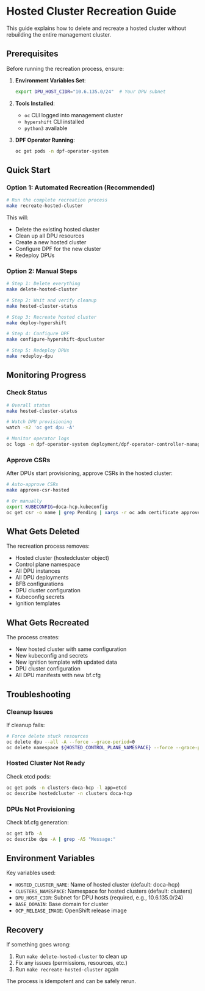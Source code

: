 # Hosted Cluster Recreation Guide

This guide explains how to delete and recreate a hosted cluster without rebuilding the entire management cluster.

## Prerequisites

Before running the recreation process, ensure:

1. **Environment Variables Set**:
   ```bash
   export DPU_HOST_CIDR="10.6.135.0/24"  # Your DPU subnet
   ```

2. **Tools Installed**:
   - `oc` CLI logged into management cluster
   - `hypershift` CLI installed
   - `python3` available

3. **DPF Operator Running**:
   ```bash
   oc get pods -n dpf-operator-system
   ```

## Quick Start

### Option 1: Automated Recreation (Recommended)

```bash
# Run the complete recreation process
make recreate-hosted-cluster
```

This will:
- Delete the existing hosted cluster
- Clean up all DPU resources
- Create a new hosted cluster
- Configure DPF for the new cluster
- Redeploy DPUs

### Option 2: Manual Steps

```bash
# Step 1: Delete everything
make delete-hosted-cluster

# Step 2: Wait and verify cleanup
make hosted-cluster-status

# Step 3: Recreate hosted cluster
make deploy-hypershift

# Step 4: Configure DPF
make configure-hypershift-dpucluster

# Step 5: Redeploy DPUs
make redeploy-dpu
```

## Monitoring Progress

### Check Status
```bash
# Overall status
make hosted-cluster-status

# Watch DPU provisioning
watch -n2 'oc get dpu -A'

# Monitor operator logs
oc logs -n dpf-operator-system deployment/dpf-operator-controller-manager -f
```

### Approve CSRs
After DPUs start provisioning, approve CSRs in the hosted cluster:

```bash
# Auto-approve CSRs
make approve-csr-hosted

# Or manually
export KUBECONFIG=doca-hcp.kubeconfig
oc get csr -o name | grep Pending | xargs -r oc adm certificate approve
```

## What Gets Deleted

The recreation process removes:
- Hosted cluster (hostedcluster object)
- Control plane namespace
- All DPU instances
- All DPU deployments
- BFB configurations
- DPU cluster configuration
- Kubeconfig secrets
- Ignition templates

## What Gets Recreated

The process creates:
- New hosted cluster with same configuration
- New kubeconfig and secrets
- New ignition template with updated data
- DPU cluster configuration
- All DPU manifests with new bf.cfg

## Troubleshooting

### Cleanup Issues
If cleanup fails:
```bash
# Force delete stuck resources
oc delete dpu --all -A --force --grace-period=0
oc delete namespace ${HOSTED_CONTROL_PLANE_NAMESPACE} --force --grace-period=0
```

### Hosted Cluster Not Ready
Check etcd pods:
```bash
oc get pods -n clusters-doca-hcp -l app=etcd
oc describe hostedcluster -n clusters doca-hcp
```

### DPUs Not Provisioning
Check bf.cfg generation:
```bash
oc get bfb -A
oc describe dpu -A | grep -A5 "Message:"
```

## Environment Variables

Key variables used:
- `HOSTED_CLUSTER_NAME`: Name of hosted cluster (default: doca-hcp)
- `CLUSTERS_NAMESPACE`: Namespace for hosted clusters (default: clusters)
- `DPU_HOST_CIDR`: Subnet for DPU hosts (required, e.g., 10.6.135.0/24)
- `BASE_DOMAIN`: Base domain for cluster
- `OCP_RELEASE_IMAGE`: OpenShift release image

## Recovery

If something goes wrong:
1. Run `make delete-hosted-cluster` to clean up
2. Fix any issues (permissions, resources, etc.)
3. Run `make recreate-hosted-cluster` again

The process is idempotent and can be safely rerun.
